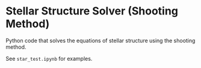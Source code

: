# Stellar Structure Solver (Shooting Method)

Python code that solves the equations of stellar structure using the shooting method.

See `star_test.ipynb` for examples.
